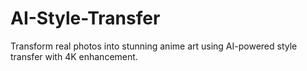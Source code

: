 # AI-Style-Transfer
Transform real photos into stunning anime art using AI-powered style transfer with 4K enhancement.
